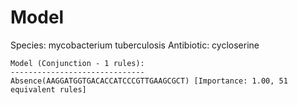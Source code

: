 
# Model

Species: mycobacterium tuberculosis
Antibiotic: cycloserine

```
Model (Conjunction - 1 rules):
------------------------------
Absence(AAGGATGGTGACACCATCCCGTTGAAGCGCT) [Importance: 1.00, 51 equivalent rules]

```

